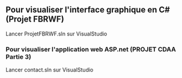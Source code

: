 ## Pour visualiser l'interface graphique en C# (Projet FBRWF)
Lancer ProjetFBRWF.sln sur VisualStudio 

### Pour visualiser l'application web ASP.net (PROJET CDAA Partie 3)
Lancer contact.sln sur VisualStudio 
